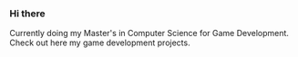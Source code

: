 ### Hi there

Currently doing my Master's in Computer Science for Game Development.  
Check out here my game development projects.
